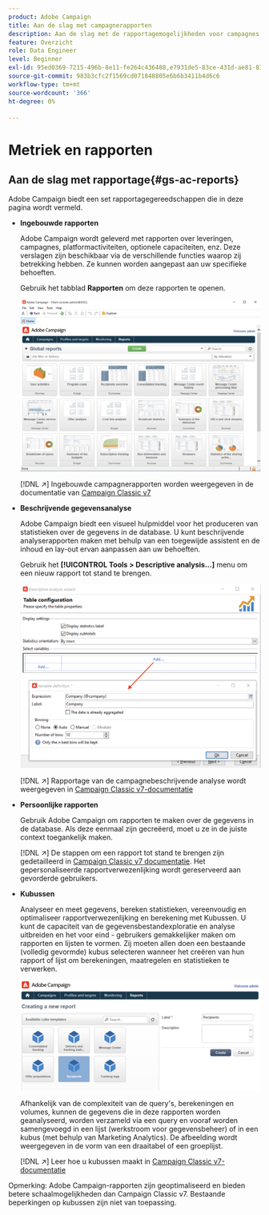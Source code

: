 ```yaml
---
product: Adobe Campaign
title: Aan de slag met campagnerapporten
description: Aan de slag met de rapportagemogelijkheden voor campagnes
feature: Overzicht
role: Data Engineer
level: Beginner
exl-id: 95ed0369-7215-496b-8e11-fe264c436488,e7931de5-83ce-431d-ae81-83793d257550
source-git-commit: 983b3cfc2f1569cd071848805e6b6b3411b4d6c6
workflow-type: tm+mt
source-wordcount: '366'
ht-degree: 0%

---
```


# Metriek en rapporten

## Aan de slag met rapportage{#gs-ac-reports}

Adobe Campaign biedt een set rapportagegereedschappen die in deze pagina wordt vermeld.

* **Ingebouwde rapporten**

   Adobe Campaign wordt geleverd met rapporten over leveringen, campagnes, platformactiviteiten, optionele capaciteiten, enz. Deze verslagen zijn beschikbaar via de verschillende functies waarop zij betrekking hebben. Ze kunnen worden aangepast aan uw specifieke behoeften.

   Gebruik het tabblad **Rapporten** om deze rapporten te openen.

   ![](assets/built-in-reports.png)

   [!DNL :arrow_upper_right:] Ingebouwde campagnerapporten worden weergegeven in de documentatie van  [Campaign Classic v7](https://experienceleague.adobe.com/docs/campaign-classic/using/reporting/accessing-built-in-reports/about-campaign-built-in-reports.html)

* **Beschrijvende gegevensanalyse**

   Adobe Campaign biedt een visueel hulpmiddel voor het produceren van statistieken over de gegevens in de database. U kunt beschrijvende analyserapporten maken met behulp van een toegewijde assistent en de inhoud en lay-out ervan aanpassen aan uw behoeften.

   Gebruik het **[!UICONTROL Tools > Descriptive analysis...]** menu om een nieuw rapport tot stand te brengen.

   ![](assets/desc-analysis-report.png)

   [!DNL :arrow_upper_right:] Rapportage van de campagnebeschrijvende analyse wordt weergegeven in  [Campaign Classic v7-documentatie](https://experienceleague.adobe.com/docs/campaign-classic/using/reporting/analyzing-populations/about-descriptive-analysis.html)

* **Persoonlijke rapporten**

   Gebruik Adobe Campaign om rapporten te maken over de gegevens in de database. Als deze eenmaal zijn gecreëerd, moet u ze in de juiste context toegankelijk maken.

   [!DNL :arrow_upper_right:] De stappen om een rapport tot stand te brengen zijn gedetailleerd in  [Campaign Classic v7 documentatie](https://experienceleague.adobe.com/docs/campaign-classic/using/reporting/creating-new-reports/about-reports-creation-in-campaign.html). Het gepersonaliseerde rapportverwezenlijking wordt gereserveerd aan gevorderde gebruikers.

* **Kubussen**

   Analyseer en meet gegevens, bereken statistieken, vereenvoudig en optimaliseer rapportverwezenlijking en berekening met Kubussen.  U kunt de capaciteit van de gegevensbestandexploratie en analyse uitbreiden en het voor eind - gebruikers gemakkelijker maken om rapporten en lijsten te vormen. Zij moeten allen doen een bestaande (volledig gevormde) kubus selecteren wanneer het creëren van hun rapport of lijst om berekeningen, maatregelen en statistieken te verwerken.

   ![](assets/create-a-report.png)

   Afhankelijk van de complexiteit van de query&#39;s, berekeningen en volumes, kunnen de gegevens die in deze rapporten worden geanalyseerd, worden verzameld via een query en vooraf worden samengevoegd in een lijst (werkstroom voor gegevensbeheer) of in een kubus (met behulp van Marketing Analytics). De afbeelding wordt weergegeven in de vorm van een draaitabel of een groeplijst.

   [!DNL :arrow_upper_right:] Leer hoe u kubussen maakt in  [Campaign Classic v7-documentatie](https://experienceleague.adobe.com/docs/campaign-classic/using/reporting/designing-reports-with-cubes/about-cubes.html)


Opmerking: Adobe Campaign-rapporten zijn geoptimaliseerd en bieden betere schaalmogelijkheden dan Campaign Classic v7. Bestaande beperkingen op kubussen zijn niet van toepassing.

